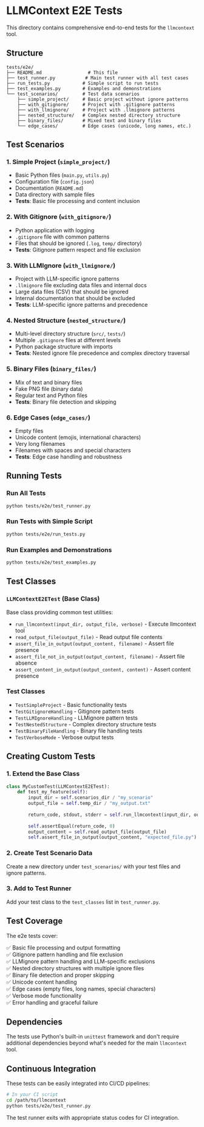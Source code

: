 # LLMContext E2E Tests

This directory contains comprehensive end-to-end tests for the `llmcontext` tool.

## Structure

```
tests/e2e/
├── README.md                 # This file
├── test_runner.py           # Main test runner with all test cases
├── run_tests.py            # Simple script to run tests
├── test_examples.py        # Examples and demonstrations
└── test_scenarios/         # Test data scenarios
    ├── simple_project/     # Basic project without ignore patterns
    ├── with_gitignore/     # Project with .gitignore patterns
    ├── with_llmignore/     # Project with .llmignore patterns
    ├── nested_structure/   # Complex nested directory structure
    ├── binary_files/       # Mixed text and binary files
    └── edge_cases/         # Edge cases (unicode, long names, etc.)
```

## Test Scenarios

### 1. Simple Project (`simple_project/`)
- Basic Python files (`main.py`, `utils.py`)
- Configuration file (`config.json`)
- Documentation (`README.md`)
- Data directory with sample files
- **Tests**: Basic file processing and content inclusion

### 2. With Gitignore (`with_gitignore/`)
- Python application with logging
- `.gitignore` file with common patterns
- Files that should be ignored (`.log`, `temp/` directory)
- **Tests**: Gitignore pattern respect and file exclusion

### 3. With LLMIgnore (`with_llmignore/`)
- Project with LLM-specific ignore patterns
- `.llmignore` file excluding data files and internal docs
- Large data files (CSV) that should be ignored
- Internal documentation that should be excluded
- **Tests**: LLM-specific ignore patterns and precedence

### 4. Nested Structure (`nested_structure/`)
- Multi-level directory structure (`src/`, `tests/`)
- Multiple `.gitignore` files at different levels
- Python package structure with imports
- **Tests**: Nested ignore file precedence and complex directory traversal

### 5. Binary Files (`binary_files/`)
- Mix of text and binary files
- Fake PNG file (binary data)
- Regular text and Python files
- **Tests**: Binary file detection and skipping

### 6. Edge Cases (`edge_cases/`)
- Empty files
- Unicode content (emojis, international characters)
- Very long filenames
- Filenames with spaces and special characters
- **Tests**: Edge case handling and robustness

## Running Tests

### Run All Tests
```bash
python tests/e2e/test_runner.py
```

### Run Tests with Simple Script
```bash
python tests/e2e/run_tests.py
```

### Run Examples and Demonstrations
```bash
python tests/e2e/test_examples.py
```

## Test Classes

### `LLMContextE2ETest` (Base Class)
Base class providing common test utilities:

- `run_llmcontext(input_dir, output_file, verbose)` - Execute llmcontext tool
- `read_output_file(output_file)` - Read output file contents
- `assert_file_in_output(output_content, filename)` - Assert file presence
- `assert_file_not_in_output(output_content, filename)` - Assert file absence
- `assert_content_in_output(output_content, content)` - Assert content presence

### Test Classes
- `TestSimpleProject` - Basic functionality tests
- `TestGitignoreHandling` - Gitignore pattern tests
- `TestLLMIgnoreHandling` - LLMignore pattern tests
- `TestNestedStructure` - Complex directory structure tests
- `TestBinaryFileHandling` - Binary file handling tests
- `TestVerboseMode` - Verbose output tests

## Creating Custom Tests

### 1. Extend the Base Class
```python
class MyCustomTest(LLMContextE2ETest):
    def test_my_feature(self):
        input_dir = self.scenarios_dir / "my_scenario"
        output_file = self.temp_dir / "my_output.txt"
        
        return_code, stdout, stderr = self.run_llmcontext(input_dir, output_file)
        
        self.assertEqual(return_code, 0)
        output_content = self.read_output_file(output_file)
        self.assert_file_in_output(output_content, "expected_file.py")
```

### 2. Create Test Scenario Data
Create a new directory under `test_scenarios/` with your test files and ignore patterns.

### 3. Add to Test Runner
Add your test class to the `test_classes` list in `test_runner.py`.

## Test Coverage

The e2e tests cover:

✅ Basic file processing and output formatting  
✅ Gitignore pattern handling and file exclusion  
✅ LLMignore pattern handling and LLM-specific exclusions  
✅ Nested directory structures with multiple ignore files  
✅ Binary file detection and proper skipping  
✅ Unicode content handling  
✅ Edge cases (empty files, long names, special characters)  
✅ Verbose mode functionality  
✅ Error handling and graceful failure  

## Dependencies

The tests use Python's built-in `unittest` framework and don't require additional dependencies beyond what's needed for the main `llmcontext` tool.

## Continuous Integration

These tests can be easily integrated into CI/CD pipelines:

```bash
# In your CI script
cd /path/to/llmcontext
python tests/e2e/test_runner.py
```

The test runner exits with appropriate status codes for CI integration.